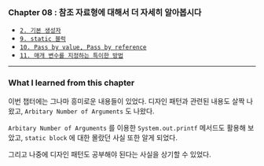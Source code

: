 
### Chapter 08 : 참조 자료형에 대해서 더 자세히 알아봅시다

- [`2. 기본 생성자`](./section_02_09.md)
- [`9. static 블럭`](./section_02_09.md)
- [`10. Pass by value, Pass by reference`](./section_10_11.md)
- [`11. 매개 변수를 지정하는 특이한 방법`](./section_10_11.md)

---

### What I learned from this chapter

이번 챕터에는 그나마 흥미로운 내용들이 있었다. 디자인 패턴과 관련된 내용도 살짝 나왔고, `Arbitary Number of Arguments` 도 나왔다.

`Arbitary Number of Arguments` 를 이용한 `System.out.printf` 메서드도 활용해 보았고, `static block` 에 대한 몰랐던 사실 또한 알게 되었다.

그리고 나중에 디자인 패턴도 공부해야 된다는 사실을 상기할 수 있었다.
